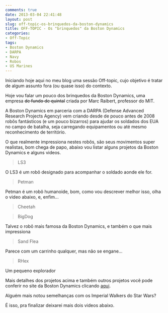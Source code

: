 ```yaml
---
comments: true
date: 2013-03-04 22:41:48
layout: post
slug: off-topic-os-brinquedos-da-boston-dynamics
title: OFF-TOPIC - Os "brinquedos" da Boston Dynamics
categories:
- Off-Topic
tags:
- Boston Dynamics
- DARPA
- Navy
- Robos
- US Marines
---
```


Iniciando hoje aqui no meu blog uma sessão Off-topic, cujo objetivo é tratar de algum assunto fora (ou quase isso) do contexto.

Hoje vou falar um pouco dos brinquedos da Boston Dynamics, uma empresa <del>de fundo de quintal</del> criada por Marc Raibert, professor do MIT.

A Boston Dynamics em parceria com a DARPA (Defense Advanced Research Projects Agency) vem criando desde de pouco antes de 2008 robôs fantásticos (e um pouco bizarros) para ajudar os soldados dos EUA no campo de batalha, seja carregando equipamentos ou até mesmo reconhecimento de território.

O que realmente impressiona nestes robôs, são seus movimentos super realistas, bom chega de papo, abaixo vou listar alguns projetos da Boston Dynamics e alguns videos.

<!-- more -->


> LS3


O LS3 é um robô designado para acompanhar o soldado aonde ele for.



> Petman


Petman é um robô humanoide, bom, como vou descrever melhor isso, olha o video abaixo, e, enfim...



> Cheetah





> BigDog


Talvez o robô mais famosa da Boston Dynamics, e também o que mais impressiona



> Sand Flea


Parece com um carrinho qualquer, mas não se engane...



> RHex


Um pequeno explorador


Mais detalhes dos projetos acima e também outros projetos você pode conferir no site da Boston Dynamics clicando [aqui](http://www.bostondynamics.com/).

Alguém mais notou semelhanças com os Imperial Walkers do Star Wars?

É isso, pra finalizar deixarei mais dois videos abaixo.







